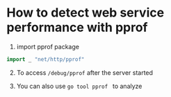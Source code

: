 # How to detect web service performance with pprof

1. import pprof package

```go
import _ "net/http/pprof"
```

2. To access `/debug/pprof` after the server started

3. You can also use `go tool pprof ` to analyze